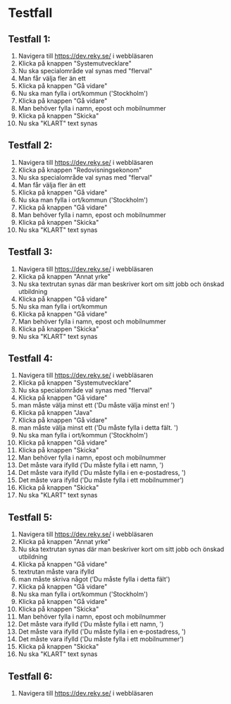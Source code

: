 # Testfall

## Testfall 1:

1. Navigera till https://dev.reky.se/ i webbläsaren
2. Klicka på knappen "Systemutvecklare"
3. Nu ska specialområde val synas med "flerval"
4. Man får välja fler än ett
5. Klicka på knappen "Gå vidare"
6. Nu ska man fylla i ort/kommun ('Stockholm')
7. Klicka på knappen "Gå vidare"
8. Man behöver fylla i namn, epost och mobilnummer
9. Klicka på knappen "Skicka"
10. Nu ska "KLART" text synas

## Testfall 2:

1. Navigera till https://dev.reky.se/ i webbläsaren
2. Klicka på knappen "Redovisningsekonom"
3. Nu ska specialområde val synas med "flerval"
4. Man får välja fler än ett
5. Klicka på knappen "Gå vidare"
6. Nu ska man fylla i ort/kommun ('Stockholm')
7. Klicka på knappen "Gå vidare"
8. Man behöver fylla i namn, epost och mobilnummer
9. Klicka på knappen "Skicka"
10. Nu ska "KLART" text synas

## Testfall 3:

1. Navigera till https://dev.reky.se/ i webbläsaren
2. Klicka på knappen "Annat yrke"
3. Nu ska textrutan synas där man beskriver kort om sitt jobb och önskad utbildning
4. Klicka på knappen "Gå vidare"
5. Nu ska man fylla i ort/kommun
6. Klicka på knappen "Gå vidare"
7. Man behöver fylla i namn, epost och mobilnummer
8. Klicka på knappen "Skicka"
9. Nu ska "KLART" text synas

## Testfall 4:

1. Navigera till https://dev.reky.se/ i webbläsaren
2. Klicka på knappen "Systemutvecklare"
3. Nu ska specialområde val synas med "flerval"
4. Klicka på knappen "Gå vidare"
5. man måste välja minst ett ('Du måste välja minst en!
   ')
6. Klicka på knappen "Java"
7. Klicka på knappen "Gå vidare"
8. man måste välja minst ett ('Du måste fylla i detta fält.
   ')
9. Nu ska man fylla i ort/kommun ('Stockholm')
10. Klicka på knappen "Gå vidare"
11. Klicka på knappen "Skicka"
12. Man behöver fylla i namn, epost och mobilnummer
13. Det måste vara ifylld ('Du måste fylla i ett namn,
    ')
14. Det måste vara ifylld ('Du måste fylla i en e-postadress,
    ')
15. Det måste vara ifylld ('Du måste fylla i ett mobilnummer')
16. Klicka på knappen "Skicka"
17. Nu ska "KLART" text synas

## Testfall 5:

1. Navigera till https://dev.reky.se/ i webbläsaren
2. Klicka på knappen "Annat yrke"
3. Nu ska textrutan synas där man beskriver kort om sitt jobb och önskad utbildning
4. Klicka på knappen "Gå vidare"
5. textrutan måste vara ifylld
6. man måste skriva något ('Du måste fylla i detta fält')
7. Klicka på knappen "Gå vidare"
8. Nu ska man fylla i ort/kommun ('Stockholm')
9. Klicka på knappen "Gå vidare"
10. Klicka på knappen "Skicka"
11. Man behöver fylla i namn, epost och mobilnummer
12. Det måste vara ifylld ('Du måste fylla i ett namn,
    ')
13. Det måste vara ifylld ('Du måste fylla i en e-postadress,
    ')
14. Det måste vara ifylld ('Du måste fylla i ett mobilnummer')
15. Klicka på knappen "Skicka"
16. Nu ska "KLART" text synas

## Testfall 6:

1. Navigera till https://dev.reky.se/ i webbläsaren

